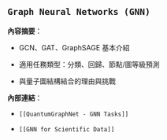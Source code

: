 ## `Graph Neural Networks (GNN)`

**內容摘要**：

- GCN、GAT、GraphSAGE 基本介紹
    
- 適用任務類型：分類、回歸、節點/圖等級預測
    
- 與量子圖結構結合的理由與挑戰


**內部連結**：

- `[[QuantumGraphNet - GNN Tasks]]`
    
- `[[GNN for Scientific Data]]`